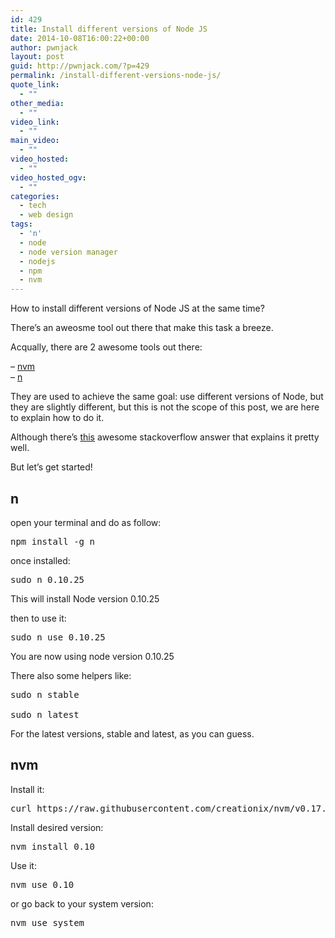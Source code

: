```yaml
---
id: 429
title: Install different versions of Node JS
date: 2014-10-08T16:00:22+00:00
author: pwnjack
layout: post
guid: http://pwnjack.com/?p=429
permalink: /install-different-versions-node-js/
quote_link:
  - ""
other_media:
  - ""
video_link:
  - ""
main_video:
  - ""
video_hosted:
  - ""
video_hosted_ogv:
  - ""
categories:
  - tech
  - web design
tags:
  - 'n'
  - node
  - node version manager
  - nodejs
  - npm
  - nvm
---
```

How to install different versions of Node JS at the same time?

There&#8217;s an aweosme tool out there that make this task a breeze.

Acqually, there are 2 awesome tools out there:

&#8211; <a href="https://github.com/creationix/nvm" title="nvm" target="_blank">nvm</a>  
&#8211; <a href="https://github.com/visionmedia/n" title="n" target="_blank">n</a>

They are used to achieve the same goal: use different versions of Node, but they are slightly different, but this is not the scope of this post, we are here to explain how to do it.

Although there&#8217;s <a href="http://stackoverflow.com/questions/15462700/nvm-or-n-or-something-else-to-upgrade-node-js" title="n vs nvm" target="_blank">this</a> awesome stackoverflow answer that explains it pretty well.

But let&#8217;s get started!

## n

open your terminal and do as follow:

<pre class="brush: bash; title: ; notranslate" title="">npm install -g n
</pre>

once installed:

<pre class="brush: bash; title: ; notranslate" title="">sudo n 0.10.25
</pre>

This will install Node version 0.10.25

then to use it:

<pre class="brush: bash; title: ; notranslate" title="">sudo n use 0.10.25
</pre>

You are now using node version 0.10.25

There also some helpers like:

<pre class="brush: bash; title: ; notranslate" title="">sudo n stable

sudo n latest
</pre>

For the latest versions, stable and latest, as you can guess.

## nvm

Install it:

<pre class="brush: bash; title: ; notranslate" title="">curl https://raw.githubusercontent.com/creationix/nvm/v0.17.2/install.sh | bash
</pre>

Install desired version:

<pre class="brush: bash; title: ; notranslate" title="">nvm install 0.10
</pre>

Use it:

<pre class="brush: bash; title: ; notranslate" title="">nvm use 0.10
</pre>

or go back to your system version:

<pre class="brush: bash; title: ; notranslate" title="">nvm use system
</pre>